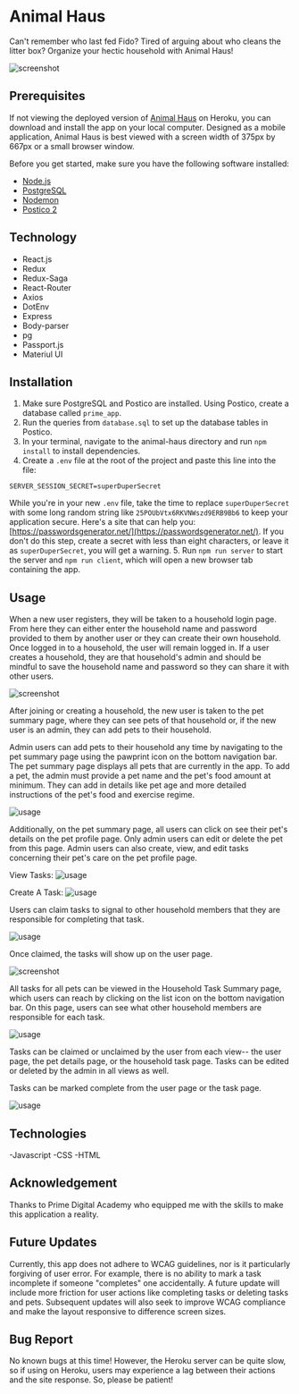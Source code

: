 # Animal Haus

Can't remember who last fed Fido? Tired of arguing about who cleans the litter box? Organize your hectic household with Animal Haus!

![screenshot](/documentation/images/home.png)

## Prerequisites

If not viewing the deployed version of [Animal Haus](https://safe-island-91513.herokuapp.com/#/home) on Heroku, you can download and install the app on your local computer. Designed as a mobile application, Animal Haus is best viewed with a screen width of 375px by 667px or a small browser window. 

Before you get started, make sure you have the following software installed:

- [Node.js](https://nodejs.org/en/)
- [PostgreSQL](https://www.postgresql.org/)
- [Nodemon](https://nodemon.io/)
- [Postico 2](https://eggerapps.at/postico2/)

## Technology

- React.js 
- Redux
- Redux-Saga
- React-Router
- Axios
- DotEnv 
- Express
- Body-parser
- pg
- Passport.js
- Materiul UI

## Installation

1. Make sure PostgreSQL and Postico are installed. Using Postico, create a database called `prime_app`.
2. Run the queries from `database.sql` to set up the database tables in Postico.
3. In your terminal, navigate to the animal-haus directory and run `npm install` to install dependencies.
4. Create a `.env` file at the root of the project and paste this line into the file:
  ```
  SERVER_SESSION_SECRET=superDuperSecret
  ```
  While you're in your new `.env` file, take the time to replace `superDuperSecret` with some long random string like `25POUbVtx6RKVNWszd9ERB9Bb6` to keep your application secure. Here's a site that can help you: [https://passwordsgenerator.net/](https://passwordsgenerator.net/). If you don't do this step, create a secret with less than eight characters, or leave it as `superDuperSecret`, you will get a warning.
5. Run `npm run server` to start the server and `npm run client`, which will open a new browser tab containing the app. 

## Usage

When a new user registers, they will be taken to a household login page. From here they can either enter the household name and password provided to them by another user or they can create their own household. Once logged in to a household, the user will remain logged in. If a user creates a household, they are that household's admin and should be mindful to save the household name and password so they can share it with other users.

![screenshot](/documentation/images/joinHousehold.png)

After joining or creating a household, the new user is taken to the pet summary page, where they can see pets of that household or, if the new user is an admin, they can add pets to their household.

Admin users can add pets to their household any time by navigating to the pet summary page using the pawprint icon on the bottom navigation bar. The pet summary page displays all pets that are currently in the app. To add a pet, the admin must provide a pet name and the pet's food amount at minimum. They can add in details like pet age and more detailed instructions of the pet's food and exercise regime. 

![usage](/documentation/images/addPet.gif)

Additionally, on the pet summary page, all users can click on see their pet's details on the pet profile page. Only admin users can edit or delete the pet from this page. Admin users can also create, view, and edit tasks concerning their pet's care on the pet profile page.

View Tasks:
![usage](/documentation/images/viewPet.gif)

Create A Task:
![usage](/documentation/images/createTask.gif)

Users can claim tasks to signal to other household members that they are responsible for completing that task. 

![usage](/documentation/images/claimTask.gif)

Once claimed, the tasks will show up on the user page.

![screenshot](/documentation/images/userPage.png)

All tasks for all pets can be viewed in the Household Task Summary page, which users can reach by clicking on the list icon on the bottom navigation bar. On this page, users can see what other household members are responsible for each task. 

![usage](/documentation/images/householdTaskPage.gif)

Tasks can be claimed or unclaimed by the user from each view-- the user page, the pet details page, or the household task page. Tasks can be edited or deleted by the admin in all views as well.

Tasks can be marked complete from the user page or the task page.

![usage](/documentation/images/markComplete.gif)

## Technologies
-Javascript -CSS -HTML

## Acknowledgement
Thanks to Prime Digital Academy who equipped me with the skills to make this application a reality.

## Future Updates
Currently, this app does not adhere to WCAG guidelines, nor is it particularly forgiving of user error. For example, there is no ability to mark a task incomplete if someone "completes" one accidentally. A future update will include more friction for user actions like completing tasks or deleting tasks and pets. Subsequent updates will also seek to improve WCAG compliance and make the layout responsive to difference screen sizes.  

## Bug Report
No known bugs at this time! However, the Heroku server can be quite slow, so if using on Heroku, users may experience a lag between their actions and the site response. So, please be patient!